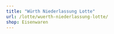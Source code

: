 ```yaml
---
title: "Würth Niederlassung Lotte"
url: /lotte/wuerth-niederlassung-lotte/
shop: Eisenwaren
---
```

